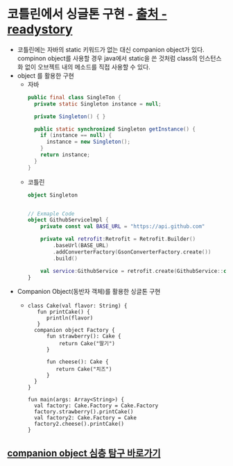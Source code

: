 # 코틀린에서 싱글톤 구현 - [출처 - readystory](https://readystory.tistory.com/84)
* 코틀린에는 자바의 static 키워드가 없는 대신 companion object가 있다. compinon object를 사용할 경우 java에서 static을 쓴 것처럼 class의 인스턴스화 없이 오브젝트 내의 메소드를 직접 사용할 수 있다.
* object 를 활용한 구현
  * 자바
    ```java
    public final class SingleTon {
      private static Singleton instance = null;
  
      private Singleton() { }
  
      public static synchronized Singleton getInstance() {
        if (instance == null) {
          instance = new Singleton();
        }
        return instance;
      }
    }
  * 코틀린
    ```kotlin
    object Singleton
    
    
    // Exmaple Code
    object GithubServicelmpl {
        private const val BASE_URL = "https://api.github.com"

        private val retrofit:Retrofit = Retrofit.Builder()
            .baseUrl(BASE_URL)
            .addConverterFactory(GsonConverterFactory.create())
            .build()

        val service:GithubService = retrofit.create(GithubService::class.java)
    }

* Companion Object(동반자 객체)를 활용한 싱글톤 구현
  * ```kotiln
    class Cake(val flavor: String) {
       fun printCake() {
          println(flavor)
       }
      companion object Factory {
          fun strawberry(): Cake {
              return Cake("딸기")
          }
 
          fun cheese(): Cake {
             return Cake("치즈")
          }
      }
    }
 
    fun main(args: Array<String>) {
      val factory: Cake.Factory = Cake.Factory
      factory.strawberry().printCake()
      val factory2: Cake.Factory = Cake
      factory2.cheese().printCake()
    }
    
## [companion object 심층 탐구 바로가기](https://github.com/sdk0213/Developer-Track/blob/master/안드로이드%20공부(Kotlin)/Companion%20Object%20는%20static%20과%20같을까%3F.md)
